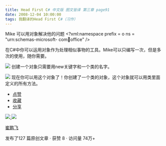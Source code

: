 ```yaml
---
title: Head First C# 中文版 图文皆译 第三章 page91
date: 2008-12-04 10:00:00
tags: 我翻译的Head First C#（习作）
---
```

Mike  可以用对象解决他的问题  <?xml:namespace prefix = o ns = "urn:schemas-microsoft-
com:office:office" />

在C#中你可以运用对象作为处理相似事物的工具。Mike可以只编写一次，但是多次的使用，随你需要。

![](https://p-blog.csdn.net/images/p_blog_csdn_net/cuipengfei1/EntryImages/20081204/%E6%88%AA%E5%9B%BE00.jpg) 创建一个对象只需要用new关键字和一个类的名字。

![](https://p-blog.csdn.net/images/p_blog_csdn_net/cuipengfei1/EntryImages/20081204/%E6%88%AA%E5%9B%BE01.jpg) 现在你可以用这个对象了！你创建了一个类的对象，这个对象就可以用类里面定义的所有方法。

  * [ 点赞  ](javascript:;)
  * [ 收藏  ](javascript:;)
  * [ 分享 ](javascript:;)

[ ![](https://profile.csdnimg.cn/5/2/5/3_cuipengfei1)
![](https://g.csdnimg.cn/static/user-reg-year/1x/11.png)
](https://blog.csdn.net/cuipengfei1)

[ 崔鹏飞 ](https://blog.csdn.net/cuipengfei1)

发布了127 篇原创文章  ·  获赞 8  ·  访问量 74万+

